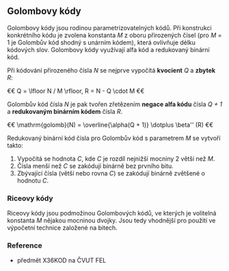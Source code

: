 ## Golombovy kódy

Golombovy kódy jsou rodinou parametrizovatelných kódů. Při konstrukci konkrétního kódu je zvolena konstanta *M* z oboru přirozených čísel (pro *M* = 1 je Golombův kód shodný s unárním kódem), která ovlivňuje délku kódových slov. Golombovy kódy využívají alfa kód a redukovaný binární kód.

Při kódování přirozeného čísla *N* se nejprve vypočítá **kvocient** *Q* a **zbytek** *R*:

€€ Q = \lfloor N / M \rfloor, R = N - Q \cdot M €€

Golombův kód čísla *N* je pak tvořen zřetězením **negace alfa kódu** čísla *Q + 1* a **redukovaným binárním kódem** čísla *R*.

€€ \mathrm{golomb}(N) = \overline{\alpha(Q + 1)} \dotplus \beta'' (R) €€

Redukovaný binární kód čísla pro Golombův kód s parametrem *M* se vytvoří takto:

1. Vypočítá se hodnota *C*, kde *C* je rozdíl nejnižší mocniny 2 větší než *M*.
1. Čísla menší než *C* se zakódují binárně bez prvního bitu.
1. Zbývající čísla (větší nebo rovna *C*) se zakódují binárně zvětšené o hodnotu *C*.

### Riceovy kódy

Riceovy kódy jsou podmožinou Golombových kódů, ve kterých je volitelná konstanta *M* nějakou mocninou dvojky. Jsou tedy vhodnější pro použití ve výpočetní technice založené na bitech.

### Reference

- předmět X36KOD na ČVUT FEL